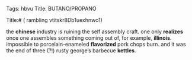 Tags: hbvu
Title: BUTANO/PROPANO
  
Title:# ( rambling vtitskr8Db1uexhnwo1)
  
the **chinese** industry is ruining the self assembly craft. one only **realizes** once one assembles something coming out of, for example, **illinois**.  
impossible to porcelain-enameled **flavorized** pork chops burn. and it was the end of three (?!) rusty george’s barbecue **kettles**.
